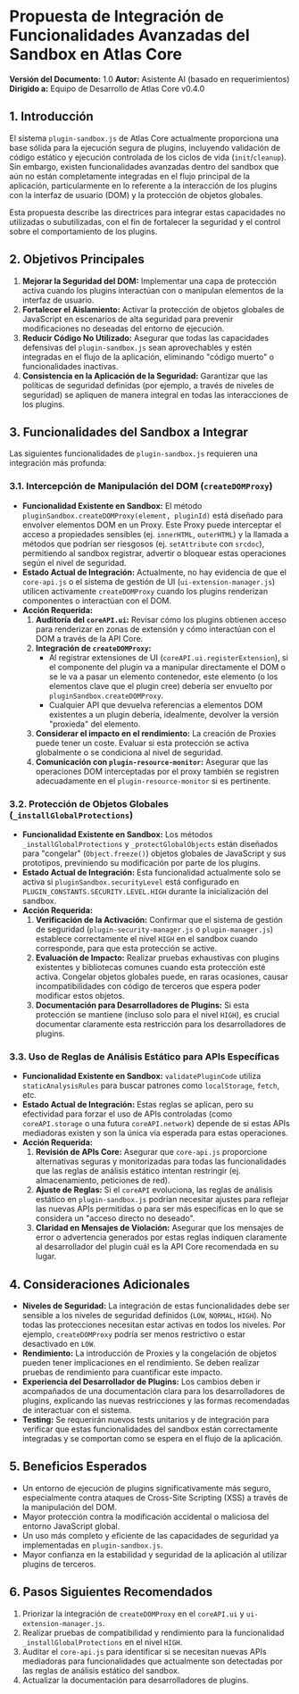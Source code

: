 # Propuesta de Integración de Funcionalidades Avanzadas del Sandbox en Atlas Core

**Versión del Documento:** 1.0
**Autor:** Asistente AI (basado en requerimientos)  
**Dirigido a:** Equipo de Desarrollo de Atlas Core v0.4.0

## 1. Introducción

El sistema `plugin-sandbox.js` de Atlas Core actualmente proporciona una base sólida para la ejecución segura de plugins, incluyendo validación de código estático y ejecución controlada de los ciclos de vida (`init`/`cleanup`). Sin embargo, existen funcionalidades avanzadas dentro del sandbox que aún no están completamente integradas en el flujo principal de la aplicación, particularmente en lo referente a la interacción de los plugins con la interfaz de usuario (DOM) y la protección de objetos globales.

Esta propuesta describe las directrices para integrar estas capacidades no utilizadas o subutilizadas, con el fin de fortalecer la seguridad y el control sobre el comportamiento de los plugins.

## 2. Objetivos Principales

1.  **Mejorar la Seguridad del DOM:** Implementar una capa de protección activa cuando los plugins interactúan con o manipulan elementos de la interfaz de usuario.
2.  **Fortalecer el Aislamiento:** Activar la protección de objetos globales de JavaScript en escenarios de alta seguridad para prevenir modificaciones no deseadas del entorno de ejecución.
3.  **Reducir Código No Utilizado:** Asegurar que todas las capacidades defensivas del `plugin-sandbox.js` sean aprovechables y estén integradas en el flujo de la aplicación, eliminando "código muerto" o funcionalidades inactivas.
4.  **Consistencia en la Aplicación de la Seguridad:** Garantizar que las políticas de seguridad definidas (por ejemplo, a través de niveles de seguridad) se apliquen de manera integral en todas las interacciones de los plugins.

## 3. Funcionalidades del Sandbox a Integrar

Las siguientes funcionalidades de `plugin-sandbox.js` requieren una integración más profunda:

### 3.1. Intercepción de Manipulación del DOM (`createDOMProxy`)

-   **Funcionalidad Existente en Sandbox:** El método `pluginSandbox.createDOMProxy(element, pluginId)` está diseñado para envolver elementos DOM en un Proxy. Este Proxy puede interceptar el acceso a propiedades sensibles (ej. `innerHTML`, `outerHTML`) y la llamada a métodos que podrían ser riesgosos (ej. `setAttribute` con `srcdoc`), permitiendo al sandbox registrar, advertir o bloquear estas operaciones según el nivel de seguridad.
-   **Estado Actual de Integración:** Actualmente, no hay evidencia de que el `core-api.js` o el sistema de gestión de UI (`ui-extension-manager.js`) utilicen activamente `createDOMProxy` cuando los plugins renderizan componentes o interactúan con el DOM.
-   **Acción Requerida:**
    1.  **Auditoría del `coreAPI.ui`:** Revisar cómo los plugins obtienen acceso para renderizar en zonas de extensión y cómo interactúan con el DOM a través de la API Core.
    2.  **Integración de `createDOMProxy`:**
        *   Al registrar extensiones de UI (`coreAPI.ui.registerExtension`), si el componente del plugin va a manipular directamente el DOM o se le va a pasar un elemento contenedor, este elemento (o los elementos clave que el plugin cree) debería ser envuelto por `pluginSandbox.createDOMProxy`.
        *   Cualquier API que devuelva referencias a elementos DOM existentes a un plugin debería, idealmente, devolver la versión "proxieda" del elemento.
    3.  **Considerar el impacto en el rendimiento:** La creación de Proxies puede tener un coste. Evaluar si esta protección se activa globalmente o se condiciona al nivel de seguridad.
    4.  **Comunicación con `plugin-resource-monitor`:** Asegurar que las operaciones DOM interceptadas por el proxy también se registren adecuadamente en el `plugin-resource-monitor` si es pertinente.

### 3.2. Protección de Objetos Globales (`_installGlobalProtections`)

-   **Funcionalidad Existente en Sandbox:** Los métodos `_installGlobalProtections` y `_protectGlobalObjects` están diseñados para "congelar" (`Object.freeze()`) objetos globales de JavaScript y sus prototipos, previniendo su modificación por parte de los plugins.
-   **Estado Actual de Integración:** Esta funcionalidad actualmente solo se activa si `pluginSandbox.securityLevel` está configurado en `PLUGIN_CONSTANTS.SECURITY.LEVEL.HIGH` durante la inicialización del sandbox.
-   **Acción Requerida:**
    1.  **Verificación de la Activación:** Confirmar que el sistema de gestión de seguridad (`plugin-security-manager.js` o `plugin-manager.js`) establece correctamente el nivel `HIGH` en el sandbox cuando corresponde, para que esta protección se active.
    2.  **Evaluación de Impacto:** Realizar pruebas exhaustivas con plugins existentes y bibliotecas comunes cuando esta protección esté activa. Congelar objetos globales puede, en raras ocasiones, causar incompatibilidades con código de terceros que espera poder modificar estos objetos.
    3.  **Documentación para Desarrolladores de Plugins:** Si esta protección se mantiene (incluso solo para el nivel `HIGH`), es crucial documentar claramente esta restricción para los desarrolladores de plugins.

### 3.3. Uso de Reglas de Análisis Estático para APIs Específicas

-   **Funcionalidad Existente en Sandbox:** `validatePluginCode` utiliza `staticAnalysisRules` para buscar patrones como `localStorage`, `fetch`, etc.
-   **Estado Actual de Integración:** Estas reglas se aplican, pero su efectividad para forzar el uso de APIs controladas (como `coreAPI.storage` o una futura `coreAPI.network`) depende de si estas APIs mediadoras existen y son la única vía esperada para estas operaciones.
-   **Acción Requerida:**
    1.  **Revisión de APIs Core:** Asegurar que `core-api.js` proporcione alternativas seguras y monitorizadas para todas las funcionalidades que las reglas de análisis estático intentan restringir (ej. almacenamiento, peticiones de red).
    2.  **Ajuste de Reglas:** Si el `coreAPI` evoluciona, las reglas de análisis estático en `plugin-sandbox.js` podrían necesitar ajustes para reflejar las nuevas APIs permitidas o para ser más específicas en lo que se considera un "acceso directo no deseado".
    3.  **Claridad en Mensajes de Violación:** Asegurar que los mensajes de error o advertencia generados por estas reglas indiquen claramente al desarrollador del plugin cuál es la API Core recomendada en su lugar.

## 4. Consideraciones Adicionales

-   **Niveles de Seguridad:** La integración de estas funcionalidades debe ser sensible a los niveles de seguridad definidos (`LOW`, `NORMAL`, `HIGH`). No todas las protecciones necesitan estar activas en todos los niveles. Por ejemplo, `createDOMProxy` podría ser menos restrictivo o estar desactivado en `LOW`.
-   **Rendimiento:** La introducción de Proxies y la congelación de objetos pueden tener implicaciones en el rendimiento. Se deben realizar pruebas de rendimiento para cuantificar este impacto.
-   **Experiencia del Desarrollador de Plugins:** Los cambios deben ir acompañados de una documentación clara para los desarrolladores de plugins, explicando las nuevas restricciones y las formas recomendadas de interactuar con el sistema.
-   **Testing:** Se requerirán nuevos tests unitarios y de integración para verificar que estas funcionalidades del sandbox están correctamente integradas y se comportan como se espera en el flujo de la aplicación.

## 5. Beneficios Esperados

-   Un entorno de ejecución de plugins significativamente más seguro, especialmente contra ataques de Cross-Site Scripting (XSS) a través de la manipulación del DOM.
-   Mayor protección contra la modificación accidental o maliciosa del entorno JavaScript global.
-   Un uso más completo y eficiente de las capacidades de seguridad ya implementadas en `plugin-sandbox.js`.
-   Mayor confianza en la estabilidad y seguridad de la aplicación al utilizar plugins de terceros.

## 6. Pasos Siguientes Recomendados

1.  Priorizar la integración de `createDOMProxy` en el `coreAPI.ui` y `ui-extension-manager.js`.
2.  Realizar pruebas de compatibilidad y rendimiento para la funcionalidad `_installGlobalProtections` en el nivel `HIGH`.
3.  Auditar el `core-api.js` para identificar si se necesitan nuevas APIs mediadoras para funcionalidades que actualmente son detectadas por las reglas de análisis estático del sandbox.
4.  Actualizar la documentación para desarrolladores de plugins.